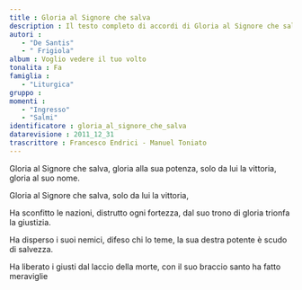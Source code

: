 ```yaml
--- 
title : Gloria al Signore che salva
description : Il testo completo di accordi di Gloria al Signore che salva. Inseriscila nel tuo canzoniere!
autori : 
   - "De Santis"
   - " Frigiola"
album : Voglio vedere il tuo volto
tonalita : Fa
famiglia : 
   - "Liturgica"
gruppo : 
momenti : 
   - "Ingresso"
   - "Salmi"
identificatore : gloria_al_signore_che_salva
datarevisione : 2011_12_31
trascrittore : Francesco Endrici - Manuel Toniato
--- 
```




Gloria al Signore che salva, gloria alla sua potenza,
solo da lui la vittoria, gloria al suo nome.


Gloria al Signore che salva, 
solo da lui la vittoria, 


Ha sconfitto le nazioni, distrutto ogni fortezza,
dal suo trono di gloria trionfa la giustizia.


Ha disperso i suoi nemici, difeso chi lo teme,
la sua destra potente è scudo di salvezza.


Ha liberato i giusti dal laccio della morte,
con il suo braccio santo ha fatto meraviglie


